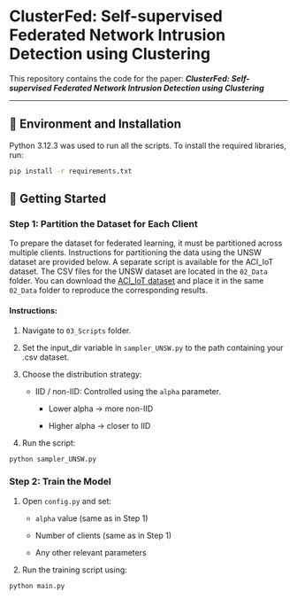 # ClusterFed: Self-supervised Federated Network Intrusion Detection using Clustering

This repository contains the code for the paper:  **_ClusterFed: Self-supervised Federated Network Intrusion Detection using Clustering_**

---

## 📌 Environment and Installation

Python 3.12.3  was used to run all the scripts. To install the required libraries, run:

```bash
pip install -r requirements.txt
```


## 🚀 Getting Started
### Step 1: Partition the Dataset for Each Client
To prepare the dataset for federated learning, it must be partitioned across multiple clients. Instructions for partitioning the data using the UNSW dataset are provided below. A separate script is available for the ACI\_IoT dataset. The CSV files for the UNSW dataset are located in the `02_Data` folder. You can download the [ACI\_IoT dataset](https://www.kaggle.com/datasets/emilynack/aci-iot-network-traffic-dataset-2023) and place it in the same `02_Data` folder to reproduce the corresponding results.


#### Instructions:
1. Navigate to `03_Scripts` folder.

2. Set the input_dir variable in `sampler_UNSW.py` to the path containing your .csv dataset.

3. Choose the distribution strategy:

    - IID / non-IID: Controlled using the `alpha` parameter.

      - Lower alpha → more non-IID

      - Higher alpha → closer to IID

4. Run the script:

  ```bash
  python sampler_UNSW.py
  ```

### Step 2: Train the Model
1. Open `config.py` and set:

    - `alpha` value (same as in Step 1)

    - Number of clients (same as in Step 1)

    - Any other relevant parameters

2. Run the training script using:

  ```bash
  python main.py
  ```
